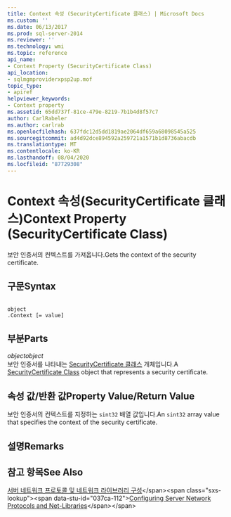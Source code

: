 ```yaml
---
title: Context 속성 (SecurityCertificate 클래스) | Microsoft Docs
ms.custom: ''
ms.date: 06/13/2017
ms.prod: sql-server-2014
ms.reviewer: ''
ms.technology: wmi
ms.topic: reference
api_name:
- Context Property (SecurityCertificate Class)
api_location:
- sqlmgmproviderxpsp2up.mof
topic_type:
- apiref
helpviewer_keywords:
- Context property
ms.assetid: 65dd737f-81ce-479e-8219-7b1b4d8f57c7
author: CarlRabeler
ms.author: carlrab
ms.openlocfilehash: 637fdc12d5dd1819ae2064df659a68098545a525
ms.sourcegitcommit: ad4d92dce894592a259721a1571b1d8736abacdb
ms.translationtype: MT
ms.contentlocale: ko-KR
ms.lasthandoff: 08/04/2020
ms.locfileid: "87729308"
---
```

# <a name="context-property-securitycertificate-class"></a><span data-ttu-id="037ca-102">Context 속성(SecurityCertificate 클래스)</span><span class="sxs-lookup"><span data-stu-id="037ca-102">Context Property (SecurityCertificate Class)</span></span>
  <span data-ttu-id="037ca-103">보안 인증서의 컨텍스트를 가져옵니다.</span><span class="sxs-lookup"><span data-stu-id="037ca-103">Gets the context of the security certificate.</span></span>  
  
## <a name="syntax"></a><span data-ttu-id="037ca-104">구문</span><span class="sxs-lookup"><span data-stu-id="037ca-104">Syntax</span></span>  
  
```  
  
object  
.Context [= value]  
```  
  
## <a name="parts"></a><span data-ttu-id="037ca-105">부분</span><span class="sxs-lookup"><span data-stu-id="037ca-105">Parts</span></span>  
 <span data-ttu-id="037ca-106">*object*</span><span class="sxs-lookup"><span data-stu-id="037ca-106">*object*</span></span>  
 <span data-ttu-id="037ca-107">보안 인증서를 나타내는 [SecurityCertificate 클래스](securitycertificate-class.md) 개체입니다.</span><span class="sxs-lookup"><span data-stu-id="037ca-107">A [SecurityCertificate Class](securitycertificate-class.md) object that represents a security certificate.</span></span>  
  
## <a name="property-valuereturn-value"></a><span data-ttu-id="037ca-108">속성 값/반환 값</span><span class="sxs-lookup"><span data-stu-id="037ca-108">Property Value/Return Value</span></span>  
 <span data-ttu-id="037ca-109">보안 인증서의 컨텍스트를 지정하는 `sint32` 배열 값입니다.</span><span class="sxs-lookup"><span data-stu-id="037ca-109">An `sint32` array value that specifies the context of the security certificate.</span></span>  
  
## <a name="remarks"></a><span data-ttu-id="037ca-110">설명</span><span class="sxs-lookup"><span data-stu-id="037ca-110">Remarks</span></span>  
  
## <a name="see-also"></a><span data-ttu-id="037ca-111">참고 항목</span><span class="sxs-lookup"><span data-stu-id="037ca-111">See Also</span></span>  
 <span data-ttu-id="037ca-112">[서버 네트워크 프로토콜 및 네트워크 라이브러리 구성](https://msdn.microsoft.com/library/ms177485\(v=sql.100\).aspx)</span><span class="sxs-lookup"><span data-stu-id="037ca-112">[Configuring Server Network Protocols and Net-Libraries](https://msdn.microsoft.com/library/ms177485\(v=sql.100\).aspx)</span></span>  
  
  
